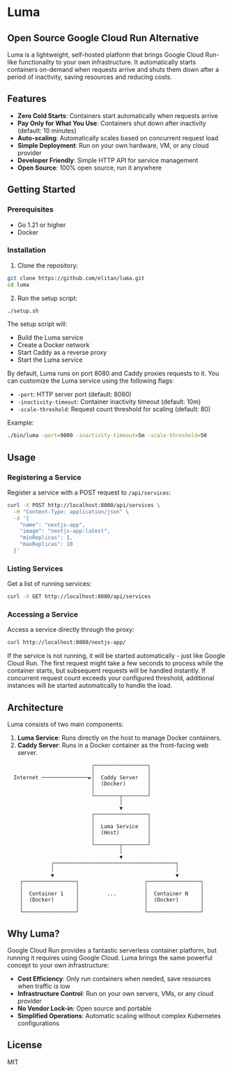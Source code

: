 # Luma
## Open Source Google Cloud Run Alternative

Luma is a lightweight, self-hosted platform that brings Google Cloud Run-like functionality to your own infrastructure. It automatically starts containers on-demand when requests arrive and shuts them down after a period of inactivity, saving resources and reducing costs.

## Features

- **Zero Cold Starts**: Containers start automatically when requests arrive
- **Pay Only for What You Use**: Containers shut down after inactivity (default: 10 minutes)
- **Auto-scaling**: Automatically scales based on concurrent request load
- **Simple Deployment**: Run on your own hardware, VM, or any cloud provider
- **Developer Friendly**: Simple HTTP API for service management
- **Open Source**: 100% open source, run it anywhere

## Getting Started

### Prerequisites

- Go 1.21 or higher
- Docker 

### Installation

1. Clone the repository:

```bash
git clone https://github.com/elitan/luma.git
cd luma
```

2. Run the setup script:

```bash
./setup.sh
```

The setup script will:
- Build the Luma service
- Create a Docker network
- Start Caddy as a reverse proxy
- Start the Luma service

By default, Luma runs on port 8080 and Caddy proxies requests to it. You can customize the Luma service using the following flags:

- `-port`: HTTP server port (default: 8080)
- `-inactivity-timeout`: Container inactivity timeout (default: 10m)
- `-scale-threshold`: Request count threshold for scaling (default: 80)

Example:

```bash
./bin/luma -port=9000 -inactivity-timeout=5m -scale-threshold=50
```

## Usage

### Registering a Service

Register a service with a POST request to `/api/services`:

```bash
curl -X POST http://localhost:8080/api/services \
  -H "Content-Type: application/json" \
  -d '{
    "name": "nextjs-app",
    "image": "nextjs-app:latest",
    "minReplicas": 1,
    "maxReplicas": 10
  }'
```

### Listing Services

Get a list of running services:

```bash
curl -X GET http://localhost:8080/api/services
```

### Accessing a Service

Access a service directly through the proxy:

```bash
curl http://localhost:8080/nextjs-app/
```

If the service is not running, it will be started automatically - just like Google Cloud Run. The first request might take a few seconds to process while the container starts, but subsequent requests will be handled instantly. If concurrent request count exceeds your configured threshold, additional instances will be started automatically to handle the load.

## Architecture

Luma consists of two main components:

1. **Luma Service**: Runs directly on the host to manage Docker containers.
2. **Caddy Server**: Runs in a Docker container as the front-facing web server.

```
                           ┌─────────────────┐
                           │                 │
  Internet ───────────────►│  Caddy Server   │
                           │  (Docker)       │
                           │                 │
                           └────────┬────────┘
                                    │
                                    ▼
                           ┌─────────────────┐
                           │                 │
                           │  Luma Service   │
                           │  (Host)         │
                           │                 │
                           └────────┬────────┘
                                    │
                                    ▼
              ┌───────────────────────────────────────┐
              │                                       │
              ▼                                       ▼
    ┌─────────────────┐                     ┌─────────────────┐
    │                 │                     │                 │
    │  Container 1    │         ...         │  Container N    │
    │  (Docker)       │                     │  (Docker)       │
    │                 │                     │                 │
    └─────────────────┘                     └─────────────────┘
```

## Why Luma?

Google Cloud Run provides a fantastic serverless container platform, but running it requires using Google Cloud. Luma brings the same powerful concept to your own infrastructure:

- **Cost Efficiency**: Only run containers when needed, save resources when traffic is low
- **Infrastructure Control**: Run on your own servers, VMs, or any cloud provider
- **No Vendor Lock-in**: Open source and portable
- **Simplified Operations**: Automatic scaling without complex Kubernetes configurations

## License

MIT